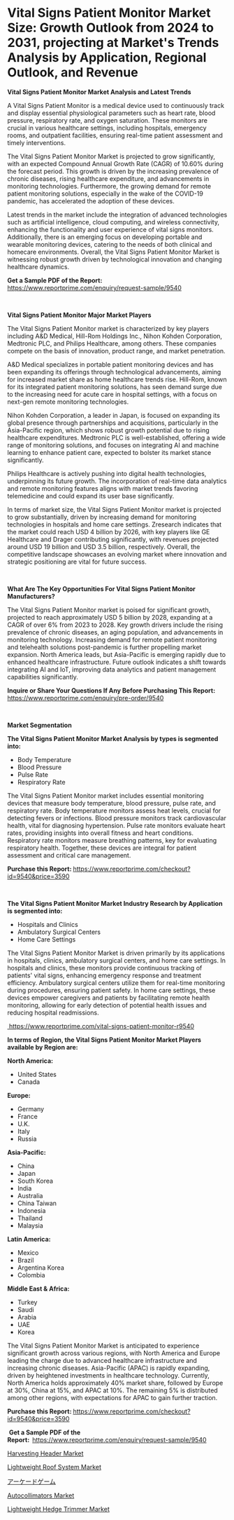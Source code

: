 <p><h1>Vital Signs Patient Monitor Market Size: Growth Outlook from 2024 to 2031, projecting at Market's Trends Analysis by Application, Regional Outlook, and Revenue</h1></p><p><strong>Vital Signs Patient Monitor Market Analysis and Latest Trends</strong></p>
<p><p>A Vital Signs Patient Monitor is a medical device used to continuously track and display essential physiological parameters such as heart rate, blood pressure, respiratory rate, and oxygen saturation. These monitors are crucial in various healthcare settings, including hospitals, emergency rooms, and outpatient facilities, ensuring real-time patient assessment and timely interventions.</p><p>The Vital Signs Patient Monitor Market is projected to grow significantly, with an expected Compound Annual Growth Rate (CAGR) of 10.60% during the forecast period. This growth is driven by the increasing prevalence of chronic diseases, rising healthcare expenditure, and advancements in monitoring technologies. Furthermore, the growing demand for remote patient monitoring solutions, especially in the wake of the COVID-19 pandemic, has accelerated the adoption of these devices.</p><p>Latest trends in the market include the integration of advanced technologies such as artificial intelligence, cloud computing, and wireless connectivity, enhancing the functionality and user experience of vital signs monitors. Additionally, there is an emerging focus on developing portable and wearable monitoring devices, catering to the needs of both clinical and homecare environments. Overall, the Vital Signs Patient Monitor Market is witnessing robust growth driven by technological innovation and changing healthcare dynamics.</p></p>
<p><strong>Get a Sample PDF of the Report:&nbsp;</strong> <a href="https://www.reportprime.com/enquiry/request-sample/9540">https://www.reportprime.com/enquiry/request-sample/9540</a></p>
<p>&nbsp;</p>
<p><strong>Vital Signs Patient Monitor Major Market Players</strong></p>
<p><p>The Vital Signs Patient Monitor market is characterized by key players including A&D Medical, Hill-Rom Holdings Inc., Nihon Kohden Corporation, Medtronic PLC, and Philips Healthcare, among others. These companies compete on the basis of innovation, product range, and market penetration. </p><p>A&D Medical specializes in portable patient monitoring devices and has been expanding its offerings through technological advancements, aiming for increased market share as home healthcare trends rise. Hill-Rom, known for its integrated patient monitoring solutions, has seen demand surge due to the increasing need for acute care in hospital settings, with a focus on next-gen remote monitoring technologies.</p><p>Nihon Kohden Corporation, a leader in Japan, is focused on expanding its global presence through partnerships and acquisitions, particularly in the Asia-Pacific region, which shows robust growth potential due to rising healthcare expenditures. Medtronic PLC is well-established, offering a wide range of monitoring solutions, and focuses on integrating AI and machine learning to enhance patient care, expected to bolster its market stance significantly.</p><p>Philips Healthcare is actively pushing into digital health technologies, underpinning its future growth. The incorporation of real-time data analytics and remote monitoring features aligns with market trends favoring telemedicine and could expand its user base significantly.</p><p>In terms of market size, the Vital Signs Patient Monitor market is projected to grow substantially, driven by increasing demand for monitoring technologies in hospitals and home care settings. Zresearch indicates that the market could reach USD 4 billion by 2026, with key players like GE Healthcare and Drager contributing significantly, with revenues projected around USD 19 billion and USD 3.5 billion, respectively. Overall, the competitive landscape showcases an evolving market where innovation and strategic positioning are vital for future success.</p></p>
<p>&nbsp;</p>
<p><strong>What Are The Key Opportunities For Vital Signs Patient Monitor Manufacturers?</strong></p>
<p><p>The Vital Signs Patient Monitor market is poised for significant growth, projected to reach approximately USD 5 billion by 2028, expanding at a CAGR of over 6% from 2023 to 2028. Key growth drivers include the rising prevalence of chronic diseases, an aging population, and advancements in monitoring technology. Increasing demand for remote patient monitoring and telehealth solutions post-pandemic is further propelling market expansion. North America leads, but Asia-Pacific is emerging rapidly due to enhanced healthcare infrastructure. Future outlook indicates a shift towards integrating AI and IoT, improving data analytics and patient management capabilities significantly. </p></p>
<p><strong>Inquire or Share Your Questions If Any Before Purchasing This Report:</strong> <a href="https://www.reportprime.com/enquiry/pre-order/9540">https://www.reportprime.com/enquiry/pre-order/9540</a></p>
<p>&nbsp;</p>
<p><strong>Market Segmentation</strong></p>
<p><strong>The Vital Signs Patient Monitor Market Analysis by types is segmented into:</strong></p>
<p><ul><li>Body Temperature</li><li>Blood Pressure</li><li>Pulse Rate</li><li>Respiratory Rate</li></ul></p>
<p><p>The Vital Signs Patient Monitor market includes essential monitoring devices that measure body temperature, blood pressure, pulse rate, and respiratory rate. Body temperature monitors assess heat levels, crucial for detecting fevers or infections. Blood pressure monitors track cardiovascular health, vital for diagnosing hypertension. Pulse rate monitors evaluate heart rates, providing insights into overall fitness and heart conditions. Respiratory rate monitors measure breathing patterns, key for evaluating respiratory health. Together, these devices are integral for patient assessment and critical care management.</p></p>
<p><strong>Purchase this Report:&nbsp;</strong><a href="https://www.reportprime.com/checkout?id=9540&price=3590">https://www.reportprime.com/checkout?id=9540&price=3590</a></p>
<p>&nbsp;</p>
<p><strong>The Vital Signs Patient Monitor Market Industry Research by Application is segmented into:</strong></p>
<p><ul><li>Hospitals and Clinics</li><li>Ambulatory Surgical Centers</li><li>Home Care Settings</li></ul></p>
<p><p>The Vital Signs Patient Monitor Market is driven primarily by its applications in hospitals, clinics, ambulatory surgical centers, and home care settings. In hospitals and clinics, these monitors provide continuous tracking of patients' vital signs, enhancing emergency response and treatment efficiency. Ambulatory surgical centers utilize them for real-time monitoring during procedures, ensuring patient safety. In home care settings, these devices empower caregivers and patients by facilitating remote health monitoring, allowing for early detection of potential health issues and reducing hospital readmissions.</p></p>
<p><a href="https://www.reportprime.com/vital-signs-patient-monitor-r9540">&nbsp;https://www.reportprime.com/vital-signs-patient-monitor-r9540</a></p>
<p><strong>In terms of Region, the Vital Signs Patient Monitor Market Players available by Region are:</strong></p>
<p>
    <p> <strong> North America: </strong>
        <ul>
            <li>United States</li>
            <li>Canada</li>
        </ul>
        </p> 
    <p> <strong> Europe: </strong>
        <ul>
            <li>Germany</li>
            <li>France</li>
            <li>U.K.</li>
            <li>Italy</li>
            <li>Russia</li>
        </ul>
        </p> 
    <p> <strong> Asia-Pacific: </strong>
        <ul>
            <li>China</li>
            <li>Japan</li>
            <li>South Korea</li>
            <li>India</li>
            <li>Australia</li>
            <li>China Taiwan</li>
            <li>Indonesia</li>
            <li>Thailand</li>
            <li>Malaysia</li>
        </ul>
        </p> 
    <p> <strong> Latin America: </strong>
        <ul>
            <li>Mexico</li>
            <li>Brazil</li>
            <li>Argentina Korea</li>
            <li>Colombia</li>
        </ul>
        </p> 
    <p> <strong> Middle East & Africa: </strong>
        <ul>
            <li>Turkey</li>
            <li>Saudi</li>
            <li>Arabia</li>
            <li>UAE</li>
            <li>Korea</li>
        </ul>
    </p>
    </p>
<p><p>The Vital Signs Patient Monitor Market is anticipated to experience significant growth across various regions, with North America and Europe leading the charge due to advanced healthcare infrastructure and increasing chronic diseases. Asia-Pacific (APAC) is rapidly expanding, driven by heightened investments in healthcare technology. Currently, North America holds approximately 40% market share, followed by Europe at 30%, China at 15%, and APAC at 10%. The remaining 5% is distributed among other regions, with expectations for APAC to gain further traction.</p></p>
<p><strong>Purchase this Report: </strong><a href="https://www.reportprime.com/checkout?id=9540&price=3590">https://www.reportprime.com/checkout?id=9540&price=3590</a></p>
<p>&nbsp;<strong>Get a Sample PDF of the Report:&nbsp;&nbsp;</strong><a href="https://www.reportprime.com/enquiry/request-sample/9540">https://www.reportprime.com/enquiry/request-sample/9540</a></p>
<p><strong></strong></p>
<p><p><a href="https://medium.com/@julia.vaughan5768/the-harvesting-header-market-is-experiencing-higher-than-anticipated-demand-compared-to-859475a9aa25">Harvesting Header Market</a></p><p><a href="https://www.linkedin.com/pulse/lightweight-roof-system-industry-analysis-report-its-market-cztyc?trackingId=%2Fyt%2BJHiZRzmsNjAYqcnf0Q%3D%3D">Lightweight Roof System Market</a></p><p><a href="https://medium.com/@lenorakris2023/arcade-games-market-%E3%81%AF-%E3%82%B3%E3%82%B9%E3%83%88%E7%AE%A1%E7%90%86%E3%81%A8%E5%8A%B9%E7%8E%87%E5%90%91%E4%B8%8A%E3%82%92%E5%84%AA%E5%85%88%E3%81%97%E3%81%BE%E3%81%99-%E3%81%95%E3%82%89%E3%81%AB-%E5%A0%B1%E5%91%8A%E6%9B%B8%E3%81%AF%E5%B8%82%E5%A0%B4%E3%81%AE%E9%9C%80%E8%A6%81%E9%9D%A2%E3%81%A8%E4%BE%9B%E7%B5%A6%E9%9D%A2%E3%81%AE%E4%B8%A1%E6%96%B9%E3%82%92%E3%82%AB%E3%83%90%E3%83%BC%E3%81%97%E3%81%A6%E3%81%84%E3%81%BE%E3%81%99-arcade-games-%E5%B8%82%E5%A0%B4%E3%81%AF-2024-%E3%81%8B%E3%82%89-9-4d13ea082e7c">アーケードゲーム</a></p><p><a href="https://issuu.com/reportprime-2/docs/autocollimators-market-size-2030.pp_03ac199b8dec25">Autocollimators Market</a></p><p><a href="https://www.linkedin.com/pulse/lightweight-hedge-trimmer-market-overview-global-trends-6ytqc?trackingId=Saoqm9KTTI%2BbN0rP8HaqiA%3D%3D">Lightweight Hedge Trimmer Market</a></p></p>